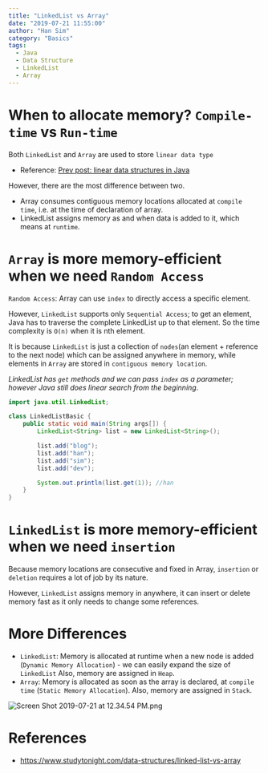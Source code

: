 ```yaml
---
title: "LinkedList vs Array"
date: "2019-07-21 11:55:00"
author: "Han Sim"
category: "Basics"
tags:
  - Java
  - Data Structure
  - LinkedList
  - Array
---
```


# When to allocate memory? `Compile-time` vs `Run-time`

Both `LinkedList` and `Array` are used to store `linear data type`

- Reference: [Prev post: linear data structures in Java](https://blog.hansim.dev/java-linear-data-structures)

However, there are the most difference between two.

- Array consumes contiguous memory locations allocated at `compile time`, i.e. at the time of declaration of array.
- LinkedList assigns memory as and when data is added to it, which means at `runtime`.

# `Array` is more memory-efficient when we need `Random Access`

`Random Access`: Array can use `index` to directly access a specific element.

However, `LinkedList` supports only `Sequential Access`; to get an element, Java has to traverse the complete LinkedList up to that element. So the time complexity is `O(n)` when it is nth element.

It is because `LinkedList` is just a collection of `nodes`(an element + reference to the next node) which can be assigned anywhere in memory, while elements in `Array` are stored in `contiguous memory location`.

_LinkedList has `get` methods and we can pass `index` as a parameter; however Java still does linear search from the beginning_.

```Java
import java.util.LinkedList;

class LinkedListBasic {
	public static void main(String args[]) {
		LinkedList<String> list = new LinkedList<String>();

		list.add("blog");
		list.add("han");
		list.add("sim");
		list.add("dev");

		System.out.println(list.get(1)); //han
	}
}
```

# `LinkedList` is more memory-efficient when we need `insertion`

Because memory locations are consecutive and fixed in Array, `insertion` or `deletion` requires a lot of job by its nature.

However, `LinkedList` assigns memory in anywhere, it can insert or delete memory fast as it only needs to change some references.

# More Differences

- `LinkedList`: Memory is allocated at runtime when a new node is added (`Dynamic Memory Allocation`) - we can easily expand the size of `LinkedList` Also, memory are assigned in `Heap`.
- `Array`: Memory is allocated as soon as the array is declared, at `compile time` (`Static Memory Allocation`). Also, memory are assigned in `Stack`.

![Screen Shot 2019-07-21 at 12.34.54 PM.png](https://i.loli.net/2019/07/22/5d34944a0aa9b99734.png)

# References

- https://www.studytonight.com/data-structures/linked-list-vs-array
